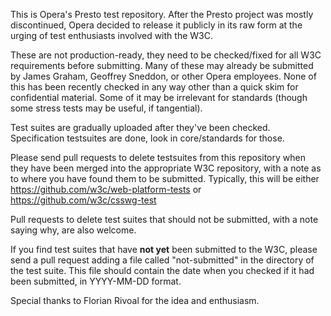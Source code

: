 This is Opera's Presto test repository.
After the Presto project was mostly discontinued,
Opera decided to release it publicly in its raw form
at the urging of test enthusiasts involved with the W3C.

These are not production-ready,
they need to be checked/fixed for all W3C requirements before submitting.
Many of these may already be submitted by
James Graham,
Geoffrey Sneddon,
or other Opera employees.
None of this has been recently checked in any way
other than a quick skim for confidential material.
Some of it may be irrelevant for standards
(though some stress tests may be useful, if tangential).

Test suites are gradually uploaded after they've been checked.
Specification testsuites are done,
look in core/standards for those.

Please send pull requests to delete testsuites from this repository
when they have been merged into the appropriate W3C repository,
with a note as to where you have found them to be submitted.
Typically, this will be either
https://github.com/w3c/web-platform-tests
or
https://github.com/w3c/csswg-test

Pull requests to delete test suites that should not be submitted,
with a note saying why,
are also welcome.

If you find test suites that have **not yet** been submitted to the W3C,
please send a pull request
adding a file called "not-submitted"
in the directory of the test suite.
This file should contain the date
when you checked if it had been submitted,
in YYYY-MM-DD format.

Special thanks to Florian Rivoal for the idea and enthusiasm.
